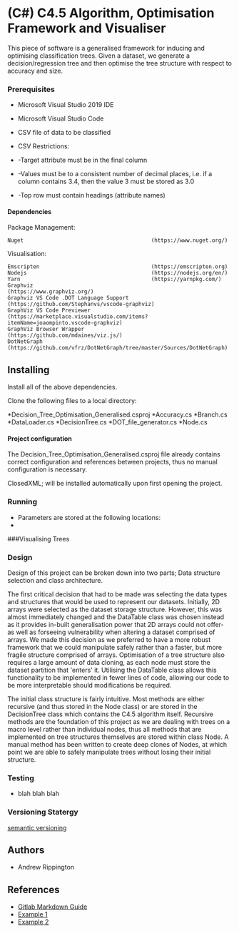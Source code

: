 # (C#) C4.5 Algorithm, Optimisation Framework and Visualiser
This piece of software is a generalised framework for inducing and optimising classification trees.
Given a dataset, we generate a decision/regression tree and then optimise the tree structure with respect to accuracy and size. 

### Prerequisites

* Microsoft Visual Studio 2019 IDE
* Microsoft Visual Studio Code


* CSV file of data to be classified
* CSV Restrictions:
* -Target attribute must be in the final column
* -Values must be to a consistent number of decimal places, i.e. if a column contains 3.4, then the value 3 must be stored as 3.0
* -Top row must contain headings (attribute names)

#### Dependencies

Package Management:
``` 
Nuget                                        (https://www.nuget.org/)
```

Visualisation:
```
Emscripten                                   (https://emscripten.org)
Nodejs                                       (https://nodejs.org/en/)
Yarn                                         (https://yarnpkg.com/)
Graphviz                                     (https://www.graphviz.org/)
Graphviz VS Code .DOT Language Support       (https://github.com/Stephanvs/vscode-graphviz)
GraphViz VS Code Previewer                   (https://marketplace.visualstudio.com/items?itemName=joaompinto.vscode-graphviz)
GraphViz Browser Wrapper                     (https://github.com/mdaines/viz.js/)
DotNetGraph                                  (https://github.com/vfrz/DotNetGraph/tree/master/Sources/DotNetGraph)  
```

## Installing

Install all of the above dependencies.

Clone the following files to a local directory:

*Decision_Tree_Optimisation_Generalised.csproj
*Accuracy.cs
*Branch.cs
*DataLoader.cs
*DecisionTree.cs
*DOT_file_generator.cs
*Node.cs


#### Project configuration

The Decision_Tree_Optimisation_Generalised.csproj file already contains correct configuration and references between projects, thus no manual configuration is necessary. 

ClosedXML; will be installed automatically upon first opening the project.

### Running 

* Parameters are stored at the following locations:
* 


###Visualising Trees


### Design
Design of this project can be broken down into two parts; Data structure selection and class architecture. 

The first critical decision that had to be made was selecting the data types and structures that would be used to represent our datasets. Initially, 2D arrays 
were selected as the dataset storage structure. However, this was almost immediately changed and the DataTable class was chosen instead as it provides in-built generalisation
power that 2D arrays could not offer- as well as forseeing vulnerability when altering a dataset comprised of arrays. We made this decision as we preferred to have a more
robust framework that we could manipulate safely rather than a faster, but more fragile structure comprised of arrays. Optimisation of a tree structure also requires a large 
amount of data cloning, as each node must store the dataset partition that 'enters' it. Utilising the DataTable class allows this functionality to be implemented in fewer lines 
of code, allowing our code to be more interpretable should modifications be required. 

The initial class structure is fairly intuitive. Most methods are either recursive (and thus stored in the Node class) or are stored in the DecisionTree class which contains
the C4.5 algorithm itself. Recursive methods are the foundation of this project as we are dealing with trees on a macro level rather than individual nodes, thus all methods that 
are implemented on tree structures themselves are stored within class Node. A manual method has been written to create deep clones of Nodes, at which point we are able to safely
manipulate trees without losing their initial structure. 


### Testing
* blah blah blah

### Versioning Statergy
[semantic versioning](https://semver.org/)

## Authors
* Andrew Rippington

## References
* [Gitlab Markdown Guide](https://docs.gitlab.com/ee/user/markdown.html)
* [Example 1](https://github.com/erasmus-without-paper/ewp-specs-sec-intro/tree/v2.0.2)
* [Example 2](https://github.com/erasmus-without-paper/ewp-specs-architecture/tree/v1.10.0)